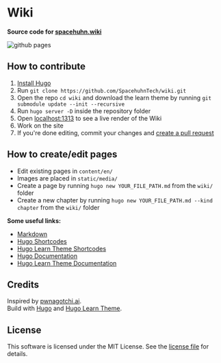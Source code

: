 # Wiki

**Source code for [spacehuhn.wiki](https://spacehuhn.wiki)**  

![github pages](https://github.com/SpacehuhnTech/wiki/workflows/github%20pages/badge.svg)  

## How to contribute

1. [Install Hugo](https://gohugo.io/getting-started/installing)
2. Run `git clone https://github.com/SpacehuhnTech/wiki.git` 
3. Open the repo `cd wiki` and download the learn theme by running `git submodule update --init --recursive`
4. Run `hugo server -D` inside the repository folder
5. Open [localhost:1313](http://localhost:1313/) to see a live render of the Wiki
6. Work on the site
7. If you're done editing, commit your changes and [create a pull request](https://help.github.com/en/github/collaborating-with-issues-and-pull-requests/creating-a-pull-request)

## How to create/edit pages

* Edit existing pages in `content/en/`
* Images are placed in `static/media/`
* Create a page by running `hugo new YOUR_FILE_PATH.md` from the `wiki/` folder
* Create a new chapter by running `hugo new YOUR_FILE_PATH.md --kind chapter` from the `wiki/` folder

**Some useful links:**  
* [Markdown](https://learn.netlify.app/en/cont/markdown/)
* [Hugo Shortcodes](https://gohugo.io/content-management/shortcodes/)
* [Hugo Learn Theme Shortcodes](https://learn.netlify.app/en/shortcodes/)
* [Hugo Documentation](https://gohugo.io/documentation/)
* [Hugo Learn Theme Documentation](https://learn.netlify.app/en/)

## Credits

Inspired by [pwnagotchi.ai](https://pwnagotchi.ai/).  
Build with [Hugo](https://gohugo.io/) and [Hugo Learn Theme](https://github.com/matcornic/hugo-theme-learn/).

## License

This software is licensed under the MIT License. See the [license file](LICENSE) for details.  
